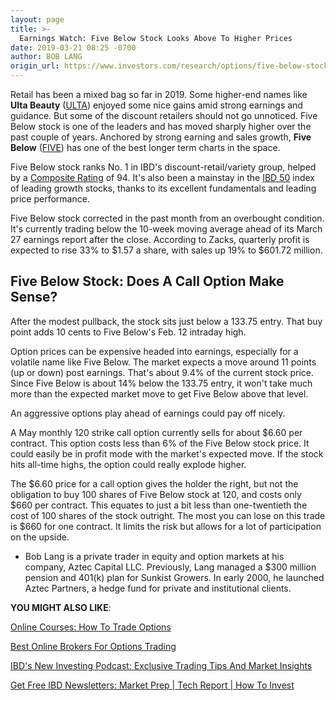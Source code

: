 ```yaml
---
layout: page
title: >-
  Earnings Watch: Five Below Stock Looks Above To Higher Prices
date: 2019-03-21 08:25 -0700
author: BOB LANG
origin_url: https://www.investors.com/research/options/five-below-stock-earnings-option-trade/
---
```






Retail has been a mixed bag so far in 2019. Some higher-end names like **Ulta Beauty** ([ULTA](https://research.investors.com/quote.aspx?symbol=ULTA)) enjoyed some nice gains amid strong earnings and guidance. But some of the discount retailers should not go unnoticed. Five Below stock is one of the leaders and has moved sharply higher over the past couple of years. Anchored by strong earning and sales growth, **Five Below** ([FIVE](https://research.investors.com/quote.aspx?symbol=FIVE)) has one of the best longer term charts in the space.




Five Below stock ranks No. 1 in IBD's discount-retail/variety group, helped by a [Composite Rating](https://www.investors.com/how-to-invest/investors-corner/how-to-research-growth-stocks/) of 94. It's also been a mainstay in the [IBD 50](https://research.investors.com/stock-lists/ibd-50/) index of leading growth stocks, thanks to its excellent fundamentals and leading price performance.


Five Below stock corrected in the past month from an overbought condition. It's currently trading below the 10-week moving average ahead of its March 27 earnings report after the close. According to Zacks, quarterly profit is expected to rise 33% to $1.57 a share, with sales up 19% to $601.72 million.


Five Below Stock: Does A Call Option Make Sense?
------------------------------------------------


After the modest pullback, the stock sits just below a 133.75 entry. That buy point adds 10 cents to Five Below's Feb. 12 intraday high.


Option prices can be expensive headed into earnings, especially for a volatile name like Five Below. The market expects a move around 11 points (up or down) post earnings. That's about 9.4% of the current stock price. Since Five Below is about 14% below the 133.75 entry, it won't take much more than the expected market move to get Five Below above that level.



An aggressive options play ahead of earnings could pay off nicely.


A May monthly 120 strike call option currently sells for about $6.60 per contract. This option costs less than 6% of the Five Below stock price. It could easily be in profit mode with the market's expected move. If the stock hits all-time highs, the option could really explode higher.


The $6.60 price for a call option gives the holder the right, but not the obligation to buy 100 shares of Five Below stock at 120, and costs only $660 per contract. This equates to just a bit less than one-twentieth the cost of 100 shares of the stock outright. The most you can lose on this trade is $660 for one contract. It limits the risk but allows for a lot of participation on the upside.


* Bob Lang is a private trader in equity and option markets at his company, Aztec Capital LLC. Previously, Lang managed a $300 million pension and 401(k) plan for Sunkist Growers. In early 2000, he launched Aztec Partners, a hedge fund for private and institutional clients.


**YOU MIGHT ALSO LIKE**:


[Online Courses: How To Trade Options](https://www.investors.com/product/options-trading/)


[Best Online Brokers For Options Trading](https://www.investors.com/news/best-online-brokers/best-options-trading-platform-among-brokers/)


[IBD's New Investing Podcast: Exclusive Trading Tips And Market Insights](https://www.investors.com/how-to-invest/investing-podcast-how-to-make-more-money-stock-market-top-stocks-stock-charts/)


[Get Free IBD Newsletters: Market Prep \| Tech Report \| How To Invest](https://shop.investors.com/offer/splashresponsive.aspx?id=newsletters-howtoinvest)




